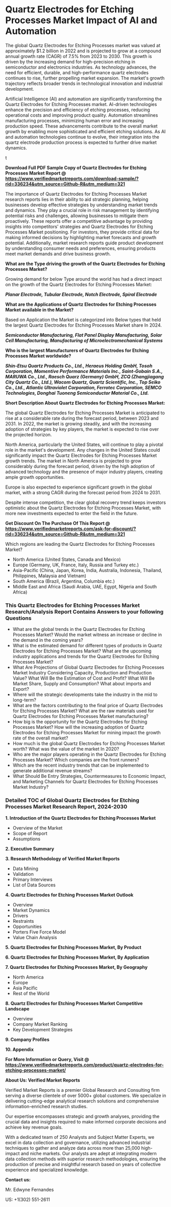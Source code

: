 <meta name="title" content="Global Quartz Electrodes for Etching Processes Market Impact of AI and Automation"><meta name="description" content="The global Quartz Electrodes for Etching Processes market was valued at approximately $1.2 billion in 2022 and is projected to grow at a compound annual growth rate (C"><meta name="title" content="Quartz Electrodes for Etching Processes Market Size, Share, Scope, Trends, Growth, Opportunities, Analysis, Forecast"><h1>Quartz Electrodes for Etching Processes Market Impact of AI and Automation</h1><p>The global Quartz Electrodes for Etching Processes market was valued at approximately $1.2 billion in 2022 and is projected to grow at a compound annual growth rate (CAGR) of 7.5% from 2023 to 2030. This growth is driven by the increasing demand for high-precision etching in semiconductor and electronics industries. As technology advances, the need for efficient, durable, and high-performance quartz electrodes continues to rise, further propelling market expansion. The market's growth trajectory reflects broader trends in technological innovation and industrial development.</p><p>Artificial Intelligence (AI) and automation are significantly transforming the Quartz Electrodes for Etching Processes market. AI-driven technologies enhance the precision and efficiency of etching processes, reducing operational costs and improving product quality. Automation streamlines manufacturing processes, minimizing human error and increasing production speed. These advancements contribute to the overall market growth by enabling more sophisticated and efficient etching solutions. As AI and automation technologies continue to evolve, their integration into the quartz electrode production process is expected to further drive market dynamics.</p>t</p><p id="" class=""><strong>Download Full PDF Sample Copy of Quartz Electrodes for Etching Processes Market Report @ <a href="https://www.verifiedmarketreports.com/download-sample/?rid=336234&utm_source=Github-R&utm_medium=321" target="_blank">https://www.verifiedmarketreports.com/download-sample/?rid=336234&utm_source=Github-R&utm_medium=321</a></strong></p><p>The importance of&nbsp;Quartz Electrodes for Etching Processes Market research reports lies in their ability to aid strategic planning, helping businesses develop effective strategies by understanding market trends and dynamics. They play a crucial role in risk management by identifying potential risks and challenges, allowing businesses to mitigate them proactively. These reports offer a competitive advantage by providing insights into competitors' strategies and Quartz Electrodes for Etching Processes Market positioning. For investors, they provide critical data for making informed decisions by highlighting market forecasts and growth potential. Additionally, market research reports guide product development by understanding consumer needs and preferences, ensuring products meet market demands and drive business growth.</p><p><strong>What are the&nbsp;Type driving the growth of the Quartz Electrodes for Etching Processes Market?</strong></p><p id="" class="">Growing demand for below Type around the world has had a direct impact on the growth of the Quartz Electrodes for Etching Processes Market:</p><em><strong>Planar Electrode, Tubular Electrode, Notch Electrode, Spiral Electrode</strong></em></p><strong>What are the&nbsp;Applications&nbsp;of Quartz Electrodes for Etching Processes Market available in the Market?</strong></p><p id="" class="">Based on Application the Market is categorized into Below types that held the largest Quartz Electrodes for Etching Processes Market share In 2024.</p><em><strong>Semiconductor Manufacturing, Flat Panel Display Manufacturing, Solar Cell Manufacturing, Manufacturing of Microelectromechanical Systems</strong></em></p><strong>Who is the largest Manufacturers of Quartz Electrodes for Etching Processes Market worldwide?</strong></p><p><em><strong>Shin-Etsu Quartz Products Co., Ltd., Heraeus Holding GmbH, Tosoh Corporation, Momentive Performance Materials Inc., Saint-Gobain S.A., MARUWA Co., Ltd., Raesch Quarz (Germany) GmbH, ZCQ (Zhangjiagang City Quartz Co., Ltd.), Wacom Quartz, Quartz Scientific, Inc., Top Seiko Co., Ltd., Atlantic Ultraviolet Corporation, Ferrotec Corporation, SEMCO Technologies, Donghai Tuoneng Semiconductor Material Co., Ltd.</strong></em></p><p id="" class=""><strong>Short Description About Quartz Electrodes for Etching Processes Market:</strong></p><p>The global Quartz Electrodes for Etching Processes Market is anticipated to rise at a considerable rate during the forecast period, between 2023 and 2031. In 2022, the market is growing steadily, and with the increasing adoption of strategies by key players, the market is expected to rise over the projected horizon.</p><p>North America, particularly the United States, will continue to play a pivotal role in the market's development. Any changes in the United States could significantly impact the Quartz Electrodes for Etching Processes Market growth trends. The market in North America is projected to grow considerably during the forecast period, driven by the high adoption of advanced technology and the presence of major industry players, creating ample growth opportunities.</p><p>Europe is also expected to experience significant growth in the global market, with a strong CAGR during the forecast period from 2024 to 2031.</p><p>Despite intense competition, the clear global recovery trend keeps investors optimistic about the Quartz Electrodes for Etching Processes Market, with more new investments expected to enter the field in the future.</p><p id="" class=""><strong>Get Discount On The Purchase Of This Report @ <a href="https://www.verifiedmarketreports.com/ask-for-discount/?rid=336234&utm_source=Github-R&utm_medium=321" target="_blank">https://www.verifiedmarketreports.com/ask-for-discount/?rid=336234&utm_source=Github-R&utm_medium=321</a></strong></p>Which regions are leading the Quartz Electrodes for Etching Processes Market?</p><ul><li>North America (United States, Canada and Mexico)</li><li>Europe (Germany, UK, France, Italy, Russia and Turkey etc.)</li><li>Asia-Pacific (China, Japan, Korea, India, Australia, Indonesia, Thailand, Philippines, Malaysia and Vietnam)</li><li>South America (Brazil, Argentina, Columbia etc.)</li><li>Middle East and Africa (Saudi Arabia, UAE, Egypt, Nigeria and South Africa)</li></ul><h3 id="" class="">This Quartz Electrodes for Etching Processes Market Research/Analysis Report Contains Answers to your following Questions</h3><ul><li>What are the global trends in the Quartz Electrodes for Etching Processes Market? Would the market witness an increase or decline in the demand in the coming years?</li><li>What is the estimated demand for different types of products in Quartz Electrodes for Etching Processes Market? What are the upcoming industry applications and trends for the Quartz Electrodes for Etching Processes Market?</li><li>What Are Projections of Global Quartz Electrodes for Etching Processes Market Industry Considering Capacity, Production and Production Value? What Will Be the Estimation of Cost and Profit? What Will Be Market Share, Supply and Consumption? What about imports and Export?</li><li>Where will the strategic developments take the industry in the mid to long-term?</li><li>What are the factors contributing to the final price of Quartz Electrodes for Etching Processes Market? What are the raw materials used for Quartz Electrodes for Etching Processes Market manufacturing?</li><li>How big is the opportunity for the Quartz Electrodes for Etching Processes Market? How will the increasing adoption of Quartz Electrodes for Etching Processes Market for mining impact the growth rate of the overall market?</li><li>How much is the global Quartz Electrodes for Etching Processes Market worth? What was the value of the market In 2020?</li><li>Who are the major players operating in the Quartz Electrodes for Etching Processes Market? Which companies are the front runners?</li><li>Which are the recent industry trends that can be implemented to generate additional revenue streams?</li><li>What Should Be Entry Strategies, Countermeasures to Economic Impact, and Marketing Channels for Quartz Electrodes for Etching Processes Market Industry?</li></ul><h3 id="" class="">Detailed TOC of Global Quartz Electrodes for Etching Processes Market Research Report, 2024-2030</h3><p id="" class=""><strong>1. Introduction of the Quartz Electrodes for Etching Processes Market</strong></p><ul><li>Overview of the Market</li><li>Scope of Report</li><li>Assumptions</li></ul><p id="" class=""><strong>2. Executive Summary</strong></p><p id="" class=""><strong>3. Research Methodology of Verified Market Reports</strong></p><ul><li>Data Mining</li><li>Validation</li><li>Primary Interviews</li><li>List of Data Sources</li></ul><p id="" class=""><strong>4. Quartz Electrodes for Etching Processes Market Outlook</strong></p><ul><li>Overview</li><li>Market Dynamics</li><li>Drivers</li><li>Restraints</li><li>Opportunities</li><li>Porters Five Force Model</li><li>Value Chain Analysis</li></ul><p id="" class=""><strong>5. Quartz Electrodes for Etching Processes Market, By Product</strong></p><p id="" class=""><strong>6. Quartz Electrodes for Etching Processes Market, By Application</strong></p><p id="" class=""><strong>7. Quartz Electrodes for Etching Processes Market, By Geography</strong></p><ul><li>North America</li><li>Europe</li><li>Asia Pacific</li><li>Rest of the World</li></ul><p id="" class=""><strong>8. Quartz Electrodes for Etching Processes Market Competitive Landscape</strong></p><ul><li>Overview</li><li>Company Market Ranking</li><li>Key Development Strategies</li></ul><p id="" class=""><strong>9. Company Profiles</strong></p><p id="" class=""><strong>10. Appendix</strong></p><p id="" class=""><strong>For More Information or Query, Visit @ <a href="https://www.verifiedmarketreports.com/product/quartz-electrodes-for-etching-processes-market/" target="_blank">https://www.verifiedmarketreports.com/product/quartz-electrodes-for-etching-processes-market/</a></strong></p><p id="" class=""><strong>About Us: Verified Market Reports</strong></p><p id="" class="">Verified Market Reports is a premier Global Research and Consulting firm serving a diverse clientele of over 5000+ global customers. We specialize in delivering cutting-edge analytical research solutions and comprehensive information-enriched research studies.</p><p id="" class="">Our expertise encompasses strategic and growth analyses, providing the crucial data and insights required to make informed corporate decisions and achieve key revenue goals.</p><p id="" class="">With a dedicated team of 250 Analysts and Subject Matter Experts, we excel in data collection and governance, utilizing advanced industrial techniques to gather and analyze data across more than 25,000 high-impact and niche markets. Our analysts are adept at integrating modern data collection methods with superior research methodologies, ensuring the production of precise and insightful research based on years of collective experience and specialized knowledge.</p><p id="" class=""><strong>Contact us:</strong></p><p id="" class="">Mr. Edwyne Fernandes</p><p id="" class="">US: +1(302) 551-2611</p>